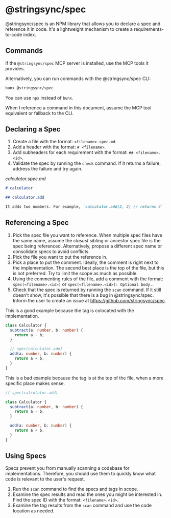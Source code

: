 # @stringsync/spec

@stringsync/spec is an NPM library that allows you to declare a spec and reference it in code. It's a lightweight mechanism to create a requirements-to-code index.

## Commands

If the `@stringsync/spec` MCP server is installed, use the MCP tools it provides.

Alternatively, you can run commands with the @stringsync/spec CLI:

```sh
bunx @stringsync/spec
```

You can use `npx` instead of `bunx`.

When I reference a command in this document, assume the MCP tool equivalent or fallback to the CLI.

## Declaring a Spec

1. Create a file with the format: `<filename>.spec.md`.
2. Add a header with the format: `# <filename>`.
3. Add subheaders for each requirement with the format: `## <filename>.<id>`.
4. Validate the spec by running the `check` command. If it returns a failure, address the failure and try again.

<good-example>

_calculator.spec.md_

```md
# calculator

## calculator.add

It adds two numbers. For example, `calculator.add(2, 2) // returns 4`
```

</good-example>

## Referencing a Spec

1. Pick the spec file you want to reference. When multiple spec files have the same name, assume the _closest_ sibling or ancestor spec file is the spec being referenced. Alternatively, propose a different spec name or consolidate specs to avoid conflicts.
2. Pick the file you want to put the reference in.
3. Pick a place to put the comment. Ideally, the comment is right next to the implementation. The second best place is the top of the file, but this is not preferred. Try to limit the scope as much as possible.
4. Using the commenting rules of the file, add a comment with the format: `spec(<filename>.<id>)` or `spec(<filename>.<id>): Optional body.`.
5. Check that the spec is returned by running the `scan` command. If it still doesn't show, it's possible that there is a bug in @stringsync/spec. Inform the user to create an issue at https://github.com/stringsync/spec.

<good-example>

This is a good example because the tag is colocated with the implementation.

```ts
class Calculator {
  subtract(a: number, b: number) {
    return a - b;
  }

  // spec(calculator.add)
  add(a: number, b: number) {
    return a + b;
  }
}
```

</good-example>

<bad-example>

This is a bad example because the tag is at the top of the file, when a more specific place makes sense.

```ts
// spec(calculator.add)

class Calculator {
  subtract(a: number, b: number) {
    return a - b;
  }

  add(a: number, b: number) {
    return a + b;
  }
}
```

</bad-example>

## Using Specs

Specs prevent you from manually scanning a codebase for implementations. Therefore, you should use them to quickly know what code is relevant to the user's request.

1. Run the `scan` command to find the specs and tags in scope.
2. Examine the spec results and read the ones you might be interested in. Find the spec ID with the format: `<filename>.<id>`.
3. Examine the tag results from the `scan` command and use the code location as needed.
